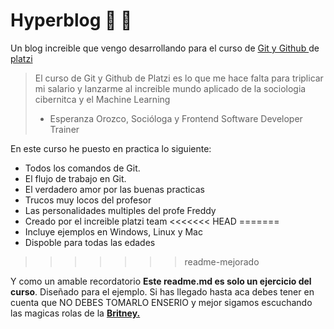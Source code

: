 # Hyperblog :purple_heart: 💜
Un blog  increible que vengo desarrollando para el curso de  [Git y Github ](http://https://platzi.com/clases/git-github/ "Git y Github ")de [platzi](https://platzi.com "platzi")

>El curso de Git y Github de Platzi es lo que me hace falta para triplicar mi salario y lanzarme al increible mundo aplicado de la sociologia cibernitca  y el Machine Learning
> - Esperanza Orozco, Socióloga y  Frontend Software Developer Trainer

En este curso he puesto en practica lo siguiente:
- Todos los comandos de Git.
- El flujo de trabajo en Git.
- El verdadero amor por las buenas practicas
- Trucos muy locos del profesor 
- Las personalidades multiples del profe Freddy
- Creado por el increible platzi team
<<<<<<< HEAD
=======
- Incluye ejemplos en Windows, Linux y Mac
- Dispoble para todas las edades
>>>>>>> readme-mejorado

Y como un amable recordatorio **Este readme.md es solo un ejercicio del curso**. Diseñado para el ejemplo. Si has llegado hasta aca debes tener en cuenta que NO DEBES TOMARLO ENSERIO  y mejor sigamos escuchando las magicas rolas de la **[Britney.](https://www.youtube.com/watch?v=rMqayQ-U74s "Britney.")**
